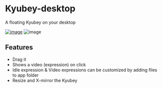 # Kyubey-desktop
A floating Kyubey on your desktop

[![image](https://user-images.githubusercontent.com/34207693/208809355-0a489bd7-fc39-4591-a65e-6dc6799c5ac3.png)](https://www.bilibili.com/video/BV1o24y1U7XJ/)
![image](https://github.com/user-attachments/assets/bcfb68ed-e1b7-4151-a6b6-42be9cdb2f58)

## Features

- Drag it
- Shows a video (expression) on click
- Idle expression & Video expressions can be customized by adding files to app folder
- Resize and X-mirror the Kyubey
